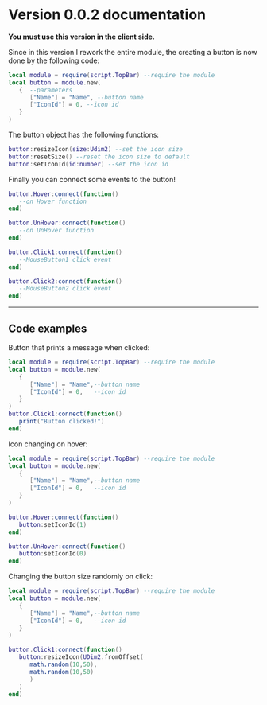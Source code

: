 # Version 0.0.2 documentation

**You must use this version in the client side.**

Since in this version I rework the entire module, the creating a button is now done by the following code:
```lua
local module = require(script.TopBar) --require the module
local button = module.new(
   {  --parameters
      ["Name"] = "Name", --button name
      ["IconId"] = 0, --icon id
   }
)
```
The button object has the following functions:
```lua
button:resizeIcon(size:Udim2) --set the icon size
button:resetSize() --reset the icon size to default
button:setIconId(id:number) --set the icon id
```
Finally you can connect some events to the button!
```lua
button.Hover:connect(function()
   --on Hover function
end)

button.UnHover:connect(function()
   --on UnHover function
end)

button.Click1:connect(function()
   --MouseButton1 click event
end)

button.Click2:connect(function()
   --MouseButton2 click event
end)
```
<hr>

## Code examples

Button that prints a message when clicked:
```lua
local module = require(script.TopBar) --require the module
local button = module.new(
   {
      ["Name"] = "Name",--button name
      ["IconId"] = 0,   --icon id
   }
)
button.Click1:connect(function()
   print("Button clicked!")
end)
```
Icon changing on hover:
```lua
local module = require(script.TopBar) --require the module
local button = module.new(
   {
      ["Name"] = "Name",--button name
      ["IconId"] = 0,   --icon id
   }
)

button.Hover:connect(function()
   button:setIconId(1)
end)

button.UnHover:connect(function()
   button:setIconId(0)
end)
```
Changing the button size  randomly on click:
```lua
local module = require(script.TopBar) --require the module
local button = module.new(
   {
      ["Name"] = "Name",--button name
      ["IconId"] = 0,   --icon id
   }
)

button.Click1:connect(function()
   button:resizeIcon(UDim2.fromOffset(
      math.random(10,50),
      math.random(10,50)
      )
   )
end)
```
